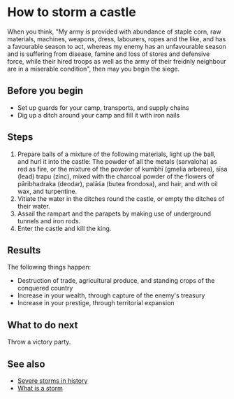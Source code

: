 # How to storm a castle

When you think, "My army is provided with abundance of staple corn, raw materials, machines, weapons, dress, labourers, ropes and the like, and has a favourable season to act, whereas my enemy has an unfavourable season and is suffering from disease, famine and loss of stores and defensive force, while their hired troops as well as the army of their freidnly neighbour are in a miserable condition", then may you begin the siege.

## Before you begin

-  Set up guards for your camp, transports, and supply chains
-  Dig up a ditch around your camp and fill it with iron nails 

## Steps

1.  Prepare balls of a mixture of the following materials, light up the ball, and hurl it into the castle: The powder of all the metals (sarvaloha) as red as fire, or the mixture of the powder of kumbhī (gmelia arberea), sīsa (lead) trapu (zinc), mixed with the charcoal powder of the flowers of pāribhadraka (deodar), palāśa (butea frondosa), and hair, and with oil wax, and turpentine.
1.  Vitiate the water in the ditches round the castle, or empty the ditches of their water.
1.  Assail the rampart and the parapets by making use of underground tunnels and iron rods.
1.  Enter the castle and kill the king.

## Results

The following things happen:

-  Destruction of trade, agricultural produce, and standing crops of the conquered country
-  Increase in your wealth, through capture of the enemy's treasury
-  Increase in your prestige, through territorial expansion

## What to do next

Throw a victory party.

## See also

-  [Severe storms in history](storm_reference.md)
-  [What is a storm](storm_concept.md)
